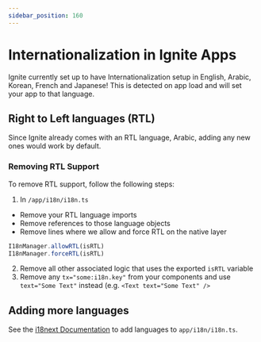 ```yaml
---
sidebar_position: 160
---
```


# Internationalization in Ignite Apps

Ignite currently set up to have Internationalization setup in English, Arabic, Korean, French and Japanese! This is detected on app load and will set your app to that language.

## Right to Left languages (RTL)

Since Ignite already comes with an RTL language, Arabic, adding any new ones would work by default.

### Removing RTL Support

To remove RTL support, follow the following steps:

1. In `/app/i18n/i18n.ts`

- Remove your RTL language imports
- Remove references to those language objects
- Remove lines where we allow and force RTL on the native layer

```ts
I18nManager.allowRTL(isRTL)
I18nManager.forceRTL(isRTL)
```

2. Remove all other associated logic that uses the exported `isRTL` variable
3. Remove any `tx="some:i18n.key"` from your components and use `text="Some Text"` instead
   (e.g. `<Text text="Some Text" />`

## Adding more languages

See the [i18next Documentation](https://www.i18next.com/how-to/add-or-load-translations) to add languages to `app/i18n/i18n.ts`.
